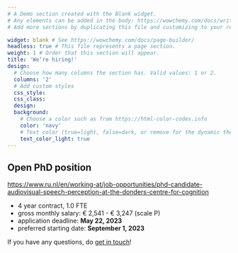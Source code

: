 ```yaml
---
# A Demo section created with the Blank widget.
# Any elements can be added in the body: https://wowchemy.com/docs/writing-markdown-latex/
# Add more sections by duplicating this file and customizing to your requirements.

widget: blank # See https://wowchemy.com/docs/page-builder/
headless: true # This file represents a page section.
weight: 1 # Order that this section will appear.
title: 'We‘re hiring!'
design:
  # Choose how many columns the section has. Valid values: 1 or 2.
  columns: '2'
  # Add custom styles
  css_style:
  css_class:
  design:
  background:
    # Choose a color such as from https://html-color-codes.info
    color: 'navy'
    # Text color (true=light, false=dark, or remove for the dynamic theme color). 
    text_color_light: true
---
```


## Open PhD position

https://www.ru.nl/en/working-at/job-opportunities/phd-candidate-audiovisual-speech-perception-at-the-donders-centre-for-cognition

- 4 year contract, 1.0 FTE
- gross monthly salary: € 2,541 - € 3,247 (scale P)
- application deadline: **May 22, 2023**
- preferred starting date: **September 1, 2023**

If you have any questions, do [get in touch](/contact)!
